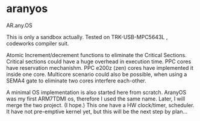 # aranyos
AR.any.OS

This is only a sandbox actually. Tested on TRK-USB-MPC5643L , codeworks compiler suit.

Atomic Increment/decrement functions to eliminate the Critical Sections.
Critical sections could have a huge overhead in execution time.
PPC cores have reservation mechanishm. PPC e200z (zen) cores have implemented it
inside one core. Multicore scenario could also be possible, when using a SEMA4 gate to
eliminate two cores interfere each-other.

A minimal OS implementation is also started here from scratch.
AranyOS was my first ARM7TDMI os, therefore I used the same name.
Later, I will merge the two project. (I hope.)
This one have a HW clock/timer, scheduler. It have not pre-emptive kernel yet, but
this will be the next step by plan...

